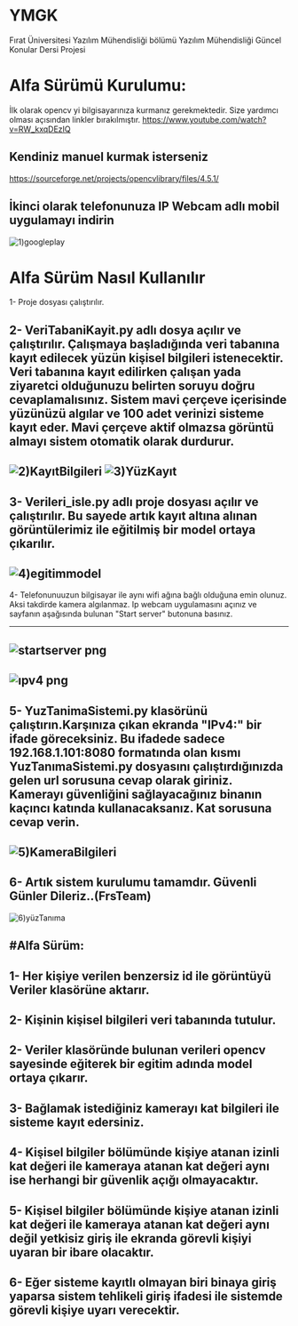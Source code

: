 # YMGK
Fırat Üniversitesi Yazılım Mühendisliği bölümü 
Yazılım Mühendisliği Güncel Konular Dersi Projesi

# Alfa Sürümü Kurulumu:

İlk olarak opencv yi bilgisayarınıza kurmanız gerekmektedir.
Size yardımcı olması açısından linkler bırakılmıştır.
https://www.youtube.com/watch?v=RW_kxqDEzIQ

Kendiniz manuel kurmak isterseniz
---
https://sourceforge.net/projects/opencvlibrary/files/4.5.1/

İkinci olarak telefonunuza IP Webcam adlı mobil uygulamayı indirin
---
![1)googleplay](https://user-images.githubusercontent.com/80630631/115965517-4f298100-a532-11eb-8ec4-9667e419be18.PNG)




# Alfa Sürüm Nasıl Kullanılır

1- Proje dosyası çalıştırılır.

2- VeriTabaniKayit.py adlı dosya açılır ve çalıştırılır. Çalışmaya başladığında veri tabanına kayıt edilecek yüzün kişisel bilgileri istenecektir.
   Veri tabanına kayıt edilirken çalışan yada ziyaretci olduğunuzu belirten soruyu doğru cevaplamalısınız.
   Sistem mavi çerçeve içerisinde yüzünüzü algılar ve 100 adet verinizi sisteme kayıt eder.
   Mavi çerçeve aktif olmazsa görüntü almayı sistem otomatik olarak durdurur.
---
![2)KayıtBilgileri](https://user-images.githubusercontent.com/80630631/115965746-42595d00-a533-11eb-97fe-3e1f9964ba7d.PNG)
![3)YüzKayıt](https://user-images.githubusercontent.com/80630631/115965774-60bf5880-a533-11eb-965a-2f6b74a15488.PNG)
---

3-  Verileri_isle.py adlı proje dosyası açılır ve çalıştırılır. Bu sayede artık kayıt altına alınan görüntülerimiz ile eğitilmiş bir model ortaya çıkarılır.
---
![4)egitimmodel](https://user-images.githubusercontent.com/80630631/115965797-759bec00-a533-11eb-9269-07f67cf59859.PNG)
---
4-  Telefonunuuzun bilgisayar ile aynı wifi ağına bağlı olduğuna emin olunuz. Aksi takdirde kamera algılanmaz. Ip webcam uygulamasını açınız ve sayfanın aşağısında bulunan 
"Start server" butonuna basınız. 

---
![startserver png](https://user-images.githubusercontent.com/80630631/115966527-a2053780-a536-11eb-80be-400783ef1d5f.jpg)
---
![ıpv4 png](https://user-images.githubusercontent.com/80630631/115966532-ac273600-a536-11eb-9058-11fe2e6db4dc.jpg)
---
5- YuzTanimaSistemi.py klasörünü çalıştırın.Karşınıza çıkan ekranda "IPv4:" bir ifade göreceksiniz. Bu ifadede sadece 192.168.1.101:8080 formatında olan kısmı YuzTanımaSistemi.py dosyasını çalıştırdığınızda gelen url sorusuna cevap olarak giriniz. Kamerayı güvenliğini sağlayacağınız binanın kaçıncı katında kullanacaksanız. Kat sorusuna cevap verin.
---
![5)KameraBilgileri](https://user-images.githubusercontent.com/80630631/115966574-ef81a480-a536-11eb-8cc5-00492bb945dd.PNG)
---
6-  Artık sistem kurulumu tamamdır. Güvenli Günler Dileriz..(FrsTeam)
---
![6)yüzTanıma](https://user-images.githubusercontent.com/80630631/115966618-29eb4180-a537-11eb-9b10-b0fbd2099d3d.PNG)



#Alfa Sürüm:
---
1- Her kişiye verilen benzersiz id ile görüntüyü Veriler klasörüne aktarır.
---
2- Kişinin kişisel bilgileri veri tabanında tutulur.
---
2- Veriler klasöründe bulunan verileri opencv sayesinde eğiterek bir egitim adında model ortaya çıkarır.
---
3- Bağlamak istediğiniz kamerayı kat bilgileri ile sisteme kayıt edersiniz.
---
4- Kişisel bilgiler bölümünde kişiye atanan izinli kat değeri ile kameraya atanan kat değeri aynı ise herhangi bir güvenlik açığı olmayacaktır.
---
5- Kişisel bilgiler bölümünde kişiye atanan izinli kat değeri ile kameraya atanan kat değeri aynı değil yetkisiz giriş ile ekranda görevli kişiyi uyaran bir ibare olacaktır.
---
6- Eğer sisteme kayıtlı olmayan biri binaya giriş yaparsa sistem tehlikeli giriş ifadesi ile sistemde görevli kişiye uyarı verecektir.
---

























